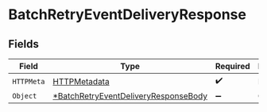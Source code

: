 # BatchRetryEventDeliveryResponse


## Fields

| Field                                                                            | Type                                                                             | Required                                                                         | Description                                                                      |
| -------------------------------------------------------------------------------- | -------------------------------------------------------------------------------- | -------------------------------------------------------------------------------- | -------------------------------------------------------------------------------- |
| `HTTPMeta`                                                                       | [HTTPMetadata](./httpmetadata.md)                                                | :heavy_check_mark:                                                               | N/A                                                                              |
| `Object`                                                                         | [*BatchRetryEventDeliveryResponseBody](./batchretryeventdeliveryresponsebody.md) | :heavy_minus_sign:                                                               | OK                                                                               |